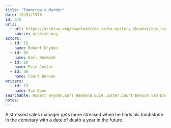 ```yaml
---
title: "Tomorrow's Murder"
date: 12/31/1976
id: 575
urls: 
  - url: https://archive.org/download/cbs_radio_mystery_theater/cbs_radio_mystery_theater-0551-0600.zip/cbs_radio_mystery_theater-0551-0600%2Fcbsrmt_0575_tomorrows_murder.mp3
    source: archive-org
actors:  
  - id: 16
    name: Robert Dryden  
  - id: 95
    name: Earl Hammond  
  - id: 10
    name: Evie Juster  
  - id: 90
    name: Court Benson
writers:  
  - id: 13
    name: Sam Dann
searchable: Robert Dryden,Earl Hammond,Evie Juster,Court Benson Sam Dann
notes:  
---
```

A stressed sales manager gets more stressed when he finds his tombstone in the cemetary with a date of death a year in the future.